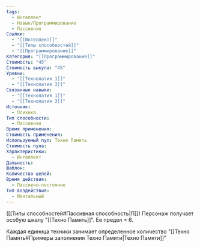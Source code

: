 ```yaml
---
tags:
  - Интеллект
  - Навык/Программирование
  - Пассивная
Ссылки:
  - "[[Интеллект]]"
  - "[[Типы способностей]]"
  - "[[Программирование]]"
Категория: "[[Программирование]]"
Стоимость: "45"
Стоимость выкупа: "45"
Уровни:
  - "[[Технопатия 1]]"
  - "[[Технопатия 3]]"
Связанные навыки:
  - "[[Технопатия 1]]"
  - "[[Технопатия 3]]"
Источник:
  - Психика
Тип способности:
  - Пассивная
Время применения: 
Стоимость применения: 
Используемый пул: Техно Память
Стоимость пула: 
Характеристики:
  - Интеллект
Дальность: 
Шаблон: 
Количество целей: 
Время действия:
  - Пассивно-постоянно
Тип воздействия:
  - Ментальный
---
```

([[Типы способностей#Пассивная способность|П]]) Персонаж получает особую шкалу "[[Техно Память]]". Ее предел = 6. 

Каждая единица техники занимает определенное количество "[[Техно Память#Примеры заполнения Техно Памяти|Техно Памяти]]"